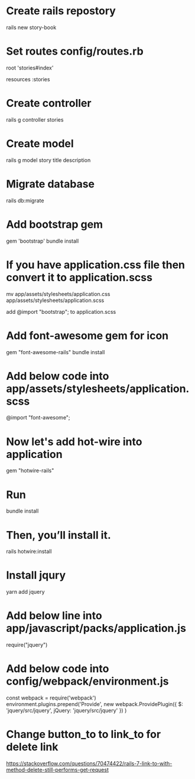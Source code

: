 # Create rails repostory
rails new story-book

# Set routes config/routes.rb
root 'stories#index'

resources :stories 

# Create controller 
rails g controller stories

# Create model
rails g model story title description

# Migrate database
rails db:migrate

# Add bootstrap gem
gem 'bootstrap'
bundle install

# If you have application.css file then convert it to application.scss
mv app/assets/stylesheets/application.css app/assets/stylesheets/application.scss

add @import "bootstrap"; to application.scss

# Add font-awesome gem for icon
gem "font-awesome-rails"
bundle install

# Add below code into app/assets/stylesheets/application.scss
@import "font-awesome";

# Now let's add hot-wire into application
gem "hotwire-rails"
# Run 
bundle install

# Then, you’ll install it.
rails hotwire:install

# Install jqury 
yarn add jquery

# Add below line into app/javascript/packs/application.js
require("jquery")

# Add below code into config/webpack/environment.js
const webpack = require('webpack')
environment.plugins.prepend('Provide',
  new webpack.ProvidePlugin({
    $: 'jquery/src/jquery',
    jQuery: 'jquery/src/jquery'
  })
)


# Change button_to to link_to for delete link
https://stackoverflow.com/questions/70474422/rails-7-link-to-with-method-delete-still-performs-get-request
